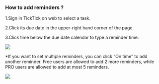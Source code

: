### How to add reminders ?

1.Sign in TickTick on web to select a task.

2.Click its due date in the upper-right hand corner of the page.

3.Click time below the due date calendar to type a reminder time.

![](../images/webreminder.png)

*If you want to set multiple reminders, you can click “On time” to add another reminder. Free users are allowed to add 2 more reminders, while PRO users are allowed to add at most 5 reminders. 

![](../images/webreminder2.png)